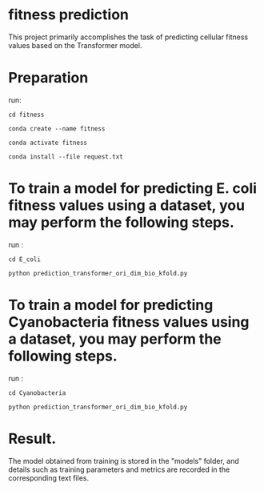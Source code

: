 # fitness prediction
This project primarily accomplishes the task of predicting cellular fitness values based on the Transformer model.
# Preparation
run:

```
cd fitness

conda create --name fitness

conda activate fitness

conda install --file request.txt
```

# To train a model for predicting E. coli fitness values using a dataset, you may perform the following steps.
run :
```
cd E_coli

python prediction_transformer_ori_dim_bio_kfold.py

```
# To train a model for predicting Cyanobacteria fitness values using a dataset, you may perform the following steps.
run : 
```
cd Cyanobacteria

python prediction_transformer_ori_dim_bio_kfold.py

```
# Result.
The model obtained from training is stored in the "models" folder, and details such as training parameters and metrics are recorded in the corresponding text files.
